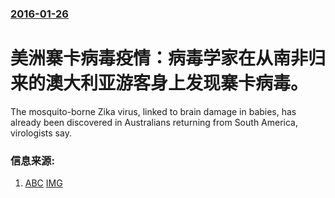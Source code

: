 ### [2016-01-26](/news/2016/01/26/index.md)

##### 
# 美洲寨卡病毒疫情：病毒学家在从南非归来的澳大利亚游客身上发现寨卡病毒。 

The mosquito-borne Zika virus, linked to brain damage in babies, has already been discovered in Australians returning from South America, virologists say.


### 信息来源:

1. [ABC](http://www.abc.net.au/news/2016-01-26/zika-virus-detected-in-australians-returning-from-south-america/7115568) [IMG](https://www.abc.net.au/news/image/7084740-16x9-700x394.jpg)
